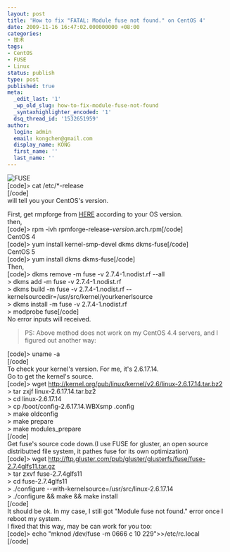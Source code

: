 ```yaml
---
layout: post
title: 'How to fix "FATAL: Module fuse not found." on CentOS 4'
date: 2009-11-16 16:47:02.000000000 +08:00
categories:
- 技术
tags:
- CentOS
- FUSE
- Linux
status: publish
type: post
published: true
meta:
  _edit_last: '1'
  _wp_old_slug: how-to-fix-module-fuse-not-found
  _syntaxhighlighter_encoded: '1'
  dsq_thread_id: '1532651959'
author:
  login: admin
  email: kongchen@gmail.com
  display_name: KONG
  first_name: ''
  last_name: ''
---
```

![FUSE](assets/fuse.png)  
\[code\]\> cat /etc/\*-release  
\[/code\]  
will tell you your CentOS's version.

First, get rmpforge from [HERE][0] according to your OS version.  
then,  
\[code\]\> rpm -ivh rpmforge-release-$version.$arch.rpm\[/code\]  
CentOS 4  
\[code\]\> yum install kernel-smp-devel dkms dkms-fuse\[/code\]  
CentOS 5  
\[code\]\> yum install dkms dkms-fuse\[/code\]  
Then,  
\[code\]\> dkms remove -m fuse -v 2.7.4-1.nodist.rf --all  
\> dkms add -m fuse -v 2.7.4-1.nodist.rf  
\> dkms build -m fuse -v 2.7.4-1.nodist.rf --kernelsourcedir=/usr/src/kernel/yourkenerlsource  
\> dkms install -m fuse -v 2.7.4-1.nodist.rf  
\> modprobe fuse\[/code\]  
No error inputs will received.

> PS: Above method does not work on my CentOS 4.4 servers, and I figured out another way:

\[code\]\> uname -a  
\[/code\]  
To check your kernel's version. For me, it's 2.6.17.14\.  
Go to get the kernel's source.  
\[code\]\> wget http://kernel.org/pub/linux/kernel/v2.6/linux-2.6.17.14.tar.bz2  
\> tar zxjf linux-2.6.17.14.tar.bz2  
\> cd linux-2.6.17.14  
\> cp /boot/config-2.6.17.14.WBXsmp .config  
\> make oldconfig  
\> make prepare  
\> make modules\_prepare  
\[/code\]  
Get fuse's source code down.(I use FUSE for gluster, an open source distributted file system, it pathes fuse for its own optimization)  
\[code\]\> wget http://ftp.gluster.com/pub/gluster/glusterfs/fuse/fuse-2.7.4glfs11.tar.gz  
\> tar zxvf fuse-2.7.4glfs11  
\> cd fuse-2.7.4glfs11  
\> ./configure --with-kernelsource=/usr/src/linux-2.6.17.14  
\> ./configure && make && make install  
\[/code\]  
It should be ok. In my case, I still got "Module fuse not found." error once I reboot my system.  
I fixed that this way, may be can work for you too:  
\[code\]\> echo "mknod /dev/fuse -m 0666 c 10 229"\>\>/etc/rc.local  
\[/code\]

[0]: http://rpmrepo.org/RPMforge/Using